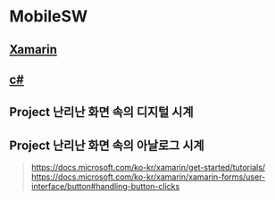 # MobileSW

## [Xamarin](https://github.com/DAEHEE97/MobileSW/blob/main/Xamarin.md)

## [c#](https://github.com/DAEHEE97/MobileSW/blob/main/C%23.md)


## Project 난리난 화면 속의 디지털 시계 
 
 
## Project 난리난 화면 속의 아날로그 시계 


> https://docs.microsoft.com/ko-kr/xamarin/get-started/tutorials/
> https://docs.microsoft.com/ko-kr/xamarin/xamarin-forms/user-interface/button#handling-button-clicks
